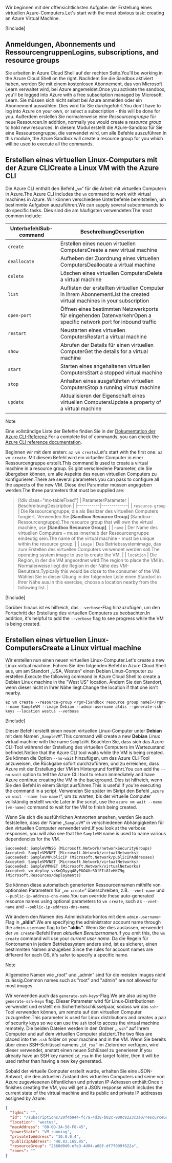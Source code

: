 <span data-ttu-id="44bce-101">Wir beginnen mit der offensichtlichsten Aufgabe: der Erstellung eines virtuellen Azure-Computers.</span><span class="sxs-lookup"><span data-stu-id="44bce-101">Let's start with the most obvious task: creating an Azure Virtual Machine.</span></span>

<!-- Activate the sandbox -->
[!include[](../../../includes/azure-sandbox-activate.md)]

## <a name="logins-subscriptions-and-resource-groups"></a><span data-ttu-id="44bce-102">Anmeldungen, Abonnements und Ressourcengruppen</span><span class="sxs-lookup"><span data-stu-id="44bce-102">Logins, subscriptions, and resource groups</span></span>

<span data-ttu-id="44bce-103">Sie arbeiten in Azure Cloud Shell auf der rechten Seite.</span><span class="sxs-lookup"><span data-stu-id="44bce-103">You'll be working in the Azure Cloud Shell on the right.</span></span> <span data-ttu-id="44bce-104">Nachdem Sie die Sandbox aktiviert haben, werden Sie mit einem kostenlosen Abonnement, das von Microsoft Learn verwaltet wird, bei Azure angemeldet.</span><span class="sxs-lookup"><span data-stu-id="44bce-104">Once you activate the sandbox, you'll be logged into Azure with a free subscription managed by Microsoft Learn.</span></span> <span data-ttu-id="44bce-105">Sie müssen sich nicht selbst bei Azure anmelden oder ein Abonnement auswählen. Dies wird für Sie durchgeführt.</span><span class="sxs-lookup"><span data-stu-id="44bce-105">You don't have to log into Azure on your own, or select a subscription - this will be done for you.</span></span> <span data-ttu-id="44bce-106">Außerdem erstellen Sie normalerweise eine _Ressourcengruppe_ für neue Ressourcen.</span><span class="sxs-lookup"><span data-stu-id="44bce-106">In addition, normally you would create a _resource group_ to hold new resources.</span></span> <span data-ttu-id="44bce-107">In diesem Modul erstellt die Azure-Sandbox für Sie eine Ressourcengruppe, die verwendet wird, um alle Befehle auszuführen.</span><span class="sxs-lookup"><span data-stu-id="44bce-107">In this module, the Azure Sandbox will create a resource group for you which will be used to execute all the commands.</span></span>

## <a name="create-a-linux-vm-with-the-azure-cli"></a><span data-ttu-id="44bce-108">Erstellen eines virtuellen Linux-Computers mit der Azure CLI</span><span class="sxs-lookup"><span data-stu-id="44bce-108">Create a Linux VM with the Azure CLI</span></span>

<span data-ttu-id="44bce-109">Die Azure CLI enthält den Befehl „`vm`“ für die Arbeit mit virtuellen Computern in Azure.</span><span class="sxs-lookup"><span data-stu-id="44bce-109">The Azure CLI includes the `vm` command to work with virtual machines in Azure.</span></span> <span data-ttu-id="44bce-110">Wir können verschiedene Unterbefehle bereitstellen, um bestimmte Aufgaben auszuführen.</span><span class="sxs-lookup"><span data-stu-id="44bce-110">We can supply several subcommands to do specific tasks.</span></span> <span data-ttu-id="44bce-111">Dies sind die am häufigsten verwendeten:</span><span class="sxs-lookup"><span data-stu-id="44bce-111">The most common include:</span></span>

| <span data-ttu-id="44bce-112">Unterbefehl</span><span class="sxs-lookup"><span data-stu-id="44bce-112">Sub-command</span></span> | <span data-ttu-id="44bce-113">Beschreibung</span><span class="sxs-lookup"><span data-stu-id="44bce-113">Description</span></span> |
|-------------|-------------|
| `create`    | <span data-ttu-id="44bce-114">Erstellen eines neuen virtuellen Computers</span><span class="sxs-lookup"><span data-stu-id="44bce-114">Create a new virtual machine</span></span> |
| `deallocate` | <span data-ttu-id="44bce-115">Aufheben der Zuordnung eines virtuellen Computers</span><span class="sxs-lookup"><span data-stu-id="44bce-115">Deallocate a virtual machine</span></span> |
| `delete` | <span data-ttu-id="44bce-116">Löschen eines virtuellen Computers</span><span class="sxs-lookup"><span data-stu-id="44bce-116">Delete a virtual machine</span></span> |
| `list` | <span data-ttu-id="44bce-117">Auflisten der erstellten virtuellen Computer in Ihrem Abonnement</span><span class="sxs-lookup"><span data-stu-id="44bce-117">List the created virtual machines in your subscription</span></span> |
| `open-port` | <span data-ttu-id="44bce-118">Öffnen eines bestimmten Netzwerkports für eingehenden Datenverkehr</span><span class="sxs-lookup"><span data-stu-id="44bce-118">Open a specific network port for inbound traffic</span></span> |
| `restart` | <span data-ttu-id="44bce-119">Neustarten eines virtuellen Computers</span><span class="sxs-lookup"><span data-stu-id="44bce-119">Restart a virtual machine</span></span> |
| `show` | <span data-ttu-id="44bce-120">Abrufen der Details für einen virtuellen Computer</span><span class="sxs-lookup"><span data-stu-id="44bce-120">Get the details for a virtual machine</span></span> |
| `start` | <span data-ttu-id="44bce-121">Starten eines angehaltenen virtuellen Computers</span><span class="sxs-lookup"><span data-stu-id="44bce-121">Start a stopped virtual machine</span></span> |
| `stop` | <span data-ttu-id="44bce-122">Anhalten eines ausgeführten virtuellen Computers</span><span class="sxs-lookup"><span data-stu-id="44bce-122">Stop a running virtual machine</span></span> |
| `update` | <span data-ttu-id="44bce-123">Aktualisieren der Eigenschaft eines virtuellen Computers</span><span class="sxs-lookup"><span data-stu-id="44bce-123">Update a property of a virtual machine</span></span> |

> [!NOTE]
> <span data-ttu-id="44bce-124">Eine vollständige Liste der Befehle finden Sie in der [Dokumentation der Azure CLI-Referenz](https://docs.microsoft.com/cli/azure/reference-index?view=azure-cli-latest).</span><span class="sxs-lookup"><span data-stu-id="44bce-124">For a complete list of commands, you can check the [Azure CLI reference documentation](https://docs.microsoft.com/cli/azure/reference-index?view=azure-cli-latest).</span></span>

<span data-ttu-id="44bce-125">Beginnen wir mit dem ersten: `az vm create`.</span><span class="sxs-lookup"><span data-stu-id="44bce-125">Let's start with the first one: `az vm create`.</span></span> <span data-ttu-id="44bce-126">Mit diesem Befehl wird ein virtueller Computer in einer Ressourcengruppe erstellt.</span><span class="sxs-lookup"><span data-stu-id="44bce-126">This command is used to create a virtual machine in a resource group.</span></span> <span data-ttu-id="44bce-127">Es gibt verschiedene Parameter, die Sie übergeben können, um alle Aspekte des neuen virtuellen Computers zu konfigurieren.</span><span class="sxs-lookup"><span data-stu-id="44bce-127">There are several parameters you can pass to configure all the aspects of the new VM.</span></span> <span data-ttu-id="44bce-128">Diese drei Parameter müssen angegeben werden:</span><span class="sxs-lookup"><span data-stu-id="44bce-128">The three parameters that must be supplied are:</span></span>

> [!div class="mx-tableFixed"]
> | <span data-ttu-id="44bce-129">Parameter</span><span class="sxs-lookup"><span data-stu-id="44bce-129">Parameter</span></span> | <span data-ttu-id="44bce-130">Beschreibung</span><span class="sxs-lookup"><span data-stu-id="44bce-130">Description</span></span> |
> |-----------|-------------|
> | `resource-group` | <span data-ttu-id="44bce-131">Die Ressourcengruppe, die als Besitzer des virtuellen Computers fungiert. Verwenden Sie **<rgn>[Sandbox Resource Group]</rgn>** (Sandbox-Ressourcengruppe).</span><span class="sxs-lookup"><span data-stu-id="44bce-131">The resource group that will own the virtual machine, use **<rgn>[Sandbox Resource Group]</rgn>**.</span></span> |
> | `name` | <span data-ttu-id="44bce-132">Der Name des virtuellen Computers – muss innerhalb der Ressourcengruppe eindeutig sein.</span><span class="sxs-lookup"><span data-stu-id="44bce-132">The name of the virtual machine - must be unique within the resource group.</span></span> |
> | `image` | <span data-ttu-id="44bce-133">Das Betriebssystemimage, das zum Erstellen des virtuellen Computers verwendet werden soll.</span><span class="sxs-lookup"><span data-stu-id="44bce-133">The operating system image to use to create the VM.</span></span> |
> | `location` | <span data-ttu-id="44bce-134">Die Region, in der die VM angeordnet wird.</span><span class="sxs-lookup"><span data-stu-id="44bce-134">The region to place the VM in.</span></span> <span data-ttu-id="44bce-135">Normalerweise liegt die Region in der Nähe des VM-Benutzers.</span><span class="sxs-lookup"><span data-stu-id="44bce-135">Typically this would be close to the consumer of the VM.</span></span> <span data-ttu-id="44bce-136">Wählen Sie in dieser Übung in der folgenden Liste einen Standort in Ihrer Nähe aus.</span><span class="sxs-lookup"><span data-stu-id="44bce-136">In this exercise, choose a location nearby from the following list.</span></span> |

<!-- Resource selection -->
[!include[](../../../includes/azure-sandbox-regions-first-mention-note.md)]

<span data-ttu-id="44bce-137">Darüber hinaus ist es hilfreich, das `--verbose`-Flag hinzuzufügen, um den Fortschritt der Erstellung des virtuellen Computers zu beobachten.</span><span class="sxs-lookup"><span data-stu-id="44bce-137">In addition, it's helpful to add the `--verbose` flag to see progress while the VM is being created.</span></span> 

## <a name="create-a-linux-virtual-machine"></a><span data-ttu-id="44bce-138">Erstellen eines virtuellen Linux-Computers</span><span class="sxs-lookup"><span data-stu-id="44bce-138">Create a Linux virtual machine</span></span>

<span data-ttu-id="44bce-139">Wir erstellen nun einen neuen virtuellen Linux-Computer.</span><span class="sxs-lookup"><span data-stu-id="44bce-139">Let's create a new Linux virtual machine.</span></span> <span data-ttu-id="44bce-140">Führen Sie den folgenden Befehl in Azure Cloud Shell aus, um am Standort „USA, Westen“ einen Debian Linux-Computer zu erstellen.</span><span class="sxs-lookup"><span data-stu-id="44bce-140">Execute the following command in Azure Cloud Shell to create a Debian Linux machine in the "West US" location.</span></span> <span data-ttu-id="44bce-141">Ändern Sie den Standort, wenn dieser nicht in Ihrer Nähe liegt.</span><span class="sxs-lookup"><span data-stu-id="44bce-141">Change the location if that one isn't nearby.</span></span>

```azurecli
az vm create --resource-group <rgn>[Sandbox resource group name]</rgn> --name SampleVM --image Debian --admin-username aldis --generate-ssh-keys --location westus --verbose 
```

[!include[](../../../includes/azure-cloudshell-copy-paste-tip.md)]


<span data-ttu-id="44bce-142">Dieser Befehl erstellt einen neuen virtuellen Linux-Computer unter **Debian** mit dem Namen „`SampleVM`“.</span><span class="sxs-lookup"><span data-stu-id="44bce-142">This command will create a new **Debian** Linux virtual machine with the name `SampleVM`.</span></span> <span data-ttu-id="44bce-143">Beachten Sie, dass sich das Azure CLI-Tool während der Erstellung des virtuellen Computers im Wartezustand befindet.</span><span class="sxs-lookup"><span data-stu-id="44bce-143">Notice that the Azure CLI tool waits while the VM is being created.</span></span> <span data-ttu-id="44bce-144">Sie können die Option `--no-wait` hinzufügen, um das Azure CLI-Tool anzuweisen, die Rückgabe sofort durchzuführen, und zu erreichen, dass Azure mit der Erstellung der VM im Hintergrund fortfährt.</span><span class="sxs-lookup"><span data-stu-id="44bce-144">You can add the `--no-wait` option to tell the Azure CLI tool to return immediately and have Azure continue creating the VM in the background.</span></span> <span data-ttu-id="44bce-145">Dies ist hilfreich, wenn Sie den Befehl in einem Skript ausführen.</span><span class="sxs-lookup"><span data-stu-id="44bce-145">This is useful if you're executing the command in a script.</span></span> <span data-ttu-id="44bce-146">Verwenden Sie später im Skript den Befehl „`azure vm wait --name [vm-name]`“, um zu warten, bis der virtuelle Computer vollständig erstellt wurde.</span><span class="sxs-lookup"><span data-stu-id="44bce-146">Later in the script, use the `azure vm wait --name [vm-name]` command to wait for the VM to finish being created.</span></span>

<span data-ttu-id="44bce-147">Wenn Sie sich die ausführlichen Antworten ansehen, werden Sie auch feststellen, dass der Name „`SampleVM`“ in verschiedenen Abhängigkeiten für den virtuellen Computer verwendet wird.</span><span class="sxs-lookup"><span data-stu-id="44bce-147">If you look at the verbose responses, you will also see that the `SampleVM` name is used to name various dependencies for the VM.</span></span>

```output
Succeeded: SampleVMNSG (Microsoft.Network/networkSecurityGroups)
Accepted: SampleVMVNET (Microsoft.Network/virtualNetworks)
Succeeded: SampleVMPublicIP (Microsoft.Network/publicIPAddresses)
Accepted: SampleVMVNET (Microsoft.Network/virtualNetworks)
Succeeded: SampleVMVNET (Microsoft.Network/virtualNetworks)
Accepted: vm_deploy_vzKnQDyyq48yPUO4VrSDfFIi81vHKZ9g (Microsoft.Resources/deployments)
```

<span data-ttu-id="44bce-148">Sie können diese automatisch generierten Ressourcennamen mithilfe von optionalen Parametern für „`vm create`“ überschreiben, z.B. `--vnet-name` und `--public-ip-address-dns-name`.</span><span class="sxs-lookup"><span data-stu-id="44bce-148">You can override these auto-generated resource names using optional parameters to `vm create`, such as `--vnet-name` and `--public-ip-address-dns-name`.</span></span>

<span data-ttu-id="44bce-149">Wir ändern den Namen des Administratorkontos mit dem `admin-username`-Flag in **„aldis“**.</span><span class="sxs-lookup"><span data-stu-id="44bce-149">We are specifying the administrator account name through the `admin-username` flag to be **"aldis"**.</span></span> <span data-ttu-id="44bce-150">Wenn Sie dies auslassen, verwendet der `vm create`-Befehl Ihren _aktuellen Benutzernamen_.</span><span class="sxs-lookup"><span data-stu-id="44bce-150">If you omit this, the `vm create` command will use your _current user name_.</span></span> <span data-ttu-id="44bce-151">Da die Regeln für Kontonamen in jedem Betriebssystem anders sind, ist es sicherer, einen bestimmten Namen anzugeben.</span><span class="sxs-lookup"><span data-stu-id="44bce-151">Since the rules for account names are different for each OS, it's safer to specify a specific name.</span></span> 

> [!NOTE]
> <span data-ttu-id="44bce-152">Allgemeine Namen wie „root“ und „admin“ sind für die meisten Images nicht zulässig.</span><span class="sxs-lookup"><span data-stu-id="44bce-152">Common names such as "root" and "admin" are not allowed for most images.</span></span>

<span data-ttu-id="44bce-153">Wir verwenden auch das `generate-ssh-keys`-Flag.</span><span class="sxs-lookup"><span data-stu-id="44bce-153">We are also using the `generate-ssh-keys` flag.</span></span> <span data-ttu-id="44bce-154">Dieser Parameter wird für Linux-Distributionen verwendet und erstellt ein Sicherheitsschlüsselpaar, sodass wir das `ssh`-Tool verwenden können, um remote auf den virtuellen Computer zuzugreifen.</span><span class="sxs-lookup"><span data-stu-id="44bce-154">This parameter is used for Linux distributions and creates a pair of security keys so we can use the `ssh` tool to access the virtual machine remotely.</span></span> <span data-ttu-id="44bce-155">Die beiden Dateien werden in den Ordner „`.ssh`“ auf Ihrem Computer und auf dem virtuellen Computer platziert.</span><span class="sxs-lookup"><span data-stu-id="44bce-155">The two files are placed into the `.ssh` folder on your machine and in the VM.</span></span> <span data-ttu-id="44bce-156">Wenn Sie bereits über einen SSH-Schlüssel namens „`id_rsa`“ im Zielordner verfügen, wird dieser verwendet, anstatt einen neuen Schlüssel zu generieren.</span><span class="sxs-lookup"><span data-stu-id="44bce-156">If you already have an SSH key named `id_rsa` in the target folder, then it will be used rather than having a new key generated.</span></span>

<span data-ttu-id="44bce-157">Sobald der virtuelle Computer erstellt wurde, erhalten Sie eine JSON-Antwort, die den aktuellen Zustand des virtuellen Computers und seine von Azure zugewiesenen öffentlichen und privaten IP-Adressen enthält:</span><span class="sxs-lookup"><span data-stu-id="44bce-157">Once it finishes creating the VM, you will get a JSON response which includes the current state of the virtual machine and its public and private IP addresses assigned by Azure:</span></span>

```json
{
  "fqdns": "",
  "id": "/subscriptions/20f4b944-fc7a-4d38-b02c-900c8223c3a0/resourceGroups/2568d0d0-efe3-4d04-a08f-df7f009f822a/providers/Microsoft.Compute/virtualMachines/SampleVM",
  "location": "westus",
  "macAddress": "00-0D-3A-58-F8-45",
  "powerState": "VM running",
  "privateIpAddress": "10.0.0.4",
  "publicIpAddress": "40.83.165.85",
  "resourceGroup": "2568d0d0-efe3-4d04-a08f-df7f009f822a",
  "zones": ""
}
```
